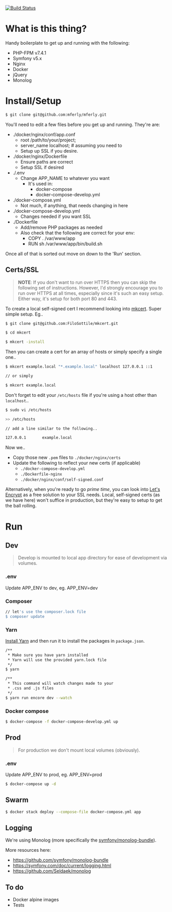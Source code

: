 [![Build Status](https://travis-ci.com/mferly/mferly.svg?branch=master)](https://travis-ci.com/mferly/mferly)

# What is this thing?
Handy boilerplate to get up and running with the following:
- PHP-FPM v7.4.1
- Symfony v5.x
- Nginx
- Docker
- jQuery
- Monolog

# Install/Setup

```bash
$ git clone git@github.com:mferly/mferly.git
```

You'll need to edit a few files before you get up and running. They're are:
* ./docker/nginx/conf/app.conf
    * root /path/to/your/project;
    * server_name localhost; # assuming you need to
    * Setup up SSL if you desire.
* ./docker/nginx/Dockerfile
    * Ensure paths are correct
    * Setup SSL if desired
* ./.env
    * Change APP_NAME to whatever you want
        * It's used in:
            * docker-compose
            * docker-compose-develop.yml
* ./docker-compose.yml
    * Not much, if anything, that needs changing in here
* ./docker-compose-develop.yml
    * Changes needed if you want SSL
* ./Dockerfile
    * Add/remove PHP packages as needed
    * Also check that the following are correct for your env:
        * COPY . /var/www/app
        * RUN sh /var/www/app/bin/build.sh

Once all of that is sorted out move on down to the 'Run' section.

## Certs/SSL

> **NOTE**: If you don't want to run over HTTPS then you can skip the following set of instructions. However, I'd strongly encourage you to run over HTTPS at all times, especially since it's such an easy setup. Either way, it's setup for both port 80 and 443.

To create a local self-signed cert I recommend looking into [mkcert](https://github.com/FiloSottile/mkcert). Super simple setup. Eg..

```bash
$ git clone git@github.com:FiloSottile/mkcert.git

$ cd mkcert

$ mkcert -install
```

Then you can create a cert for an array of hosts or simply specify a single one..

```bash
$ mkcert example.local "*.example.local" localhost 127.0.0.1 ::1

// or simply

$ mkcert example.local
```

Don't forget to edit your `/etc/hosts` file if you're using a host other than `localhost`..

```bash
$ sudo vi /etc/hosts

>> /etc/hosts

// add a line similar to the following..

127.0.0.1       example.local
```

Now we..
* Copy those new `.pem` files to `./docker/nginx/certs`
* Update the following to reflect your new certs (if applicable)
    * `./docker-compose-develop.yml`
    * `./Dockerfile-nginx`
    * `./docker/nginx/conf/self-signed.conf`

Alternatively, when you're ready to go *prime time*, you can look into [Let's Encrypt](https://letsencrypt.org/) as a free solution to your SSL needs. Local, self-signed certs (as we have here) won't suffice in production, but they're easy to setup to get the ball rolling.

# Run

## Dev
> Develop is mounted to local app directory for ease of development via volumes.

### .env
Update APP_ENV to dev, eg. APP_ENV=dev

### Composer
```bash
// let's use the composer.lock file
$ composer update
```

### Yarn
[Install Yarn](https://yarnpkg.com/en/docs/install) and then run it to install the packages in `package.json`.
```bash
/**
 * Make sure you have yarn installed
 * Yarn will use the provided yarn.lock file
 */
$ yarn
```

```bash
/**
 * This command will watch changes made to your
 * .css and .js files
 */
$ yarn run encore dev --watch
```

### Docker compose
```bash
$ docker-compose -f docker-compose-develop.yml up
```

## Prod
> For production we don't mount local volumes (obviously).

### .env
Update APP_ENV to prod, eg. APP_ENV=prod

```bash
$ docker-compose up -d
```

## Swarm
```bash
$ docker stack deploy --compose-file docker-compose.yml app
```

## Logging
We're using Monolog (more specifically the [symfony/monolog-bundle](https://github.com/symfony/monolog-bundle)).

More resources here:
* https://github.com/symfony/monolog-bundle
* https://symfony.com/doc/current/logging.html
* https://github.com/Seldaek/monolog

## To do
* Docker alpine images
* Tests